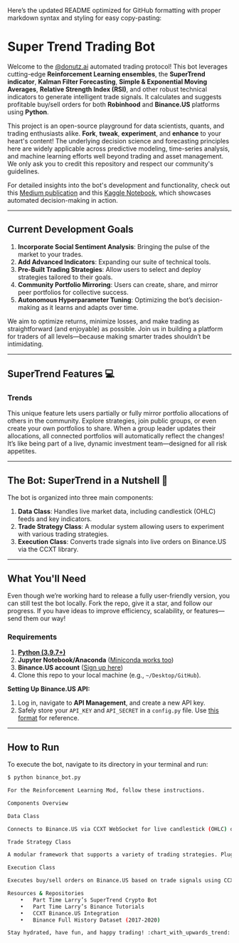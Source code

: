 Here’s the updated README optimized for GitHub formatting with proper markdown syntax and styling for easy copy-pasting:

# Super Trend Trading Bot  

Welcome to the [@donutz.ai](https://donutz.ai) automated trading protocol! This bot leverages cutting-edge **Reinforcement Learning ensembles**, the **SuperTrend indicator**, **Kalman Filter Forecasting**, **Simple & Exponential Moving Averages**, **Relative Strength Index (RSI)**, and other robust technical indicators to generate intelligent trade signals. It calculates and suggests profitable buy/sell orders for both **Robinhood** and **Binance.US** platforms using **Python**.  

This project is an open-source playground for data scientists, quants, and trading enthusiasts alike. **Fork**, **tweak**, **experiment**, and **enhance** to your heart's content! The underlying decision science and forecasting principles here are widely applicable across predictive modeling, time-series analysis, and machine learning efforts well beyond trading and asset management. We only ask you to credit this repository and respect our community's guidelines.  

For detailed insights into the bot's development and functionality, check out this [Medium publication](https://medium.com/coinmonks/daily-binance-us-crypto-trade-signals-fda4e8a205c8) and this [Kaggle Notebook](https://www.kaggle.com/code/dascient/daily-crypto-buy-sell-decision-maker), which showcases automated decision-making in action.  

---

## **Current Development Goals**  

1. **Incorporate Social Sentiment Analysis**: Bringing the pulse of the market to your trades.  
2. **Add Advanced Indicators**: Expanding our suite of technical tools.  
3. **Pre-Built Trading Strategies**: Allow users to select and deploy strategies tailored to their goals.  
4. **Community Portfolio Mirroring**: Users can create, share, and mirror peer portfolios for collective success.  
5. **Autonomous Hyperparameter Tuning**: Optimizing the bot’s decision-making as it learns and adapts over time.  

We aim to optimize returns, minimize losses, and make trading as straightforward (and enjoyable) as possible. Join us in building a platform for traders of all levels—because making smarter trades shouldn’t be intimidating.  

---

## **SuperTrend Features** :computer:  

### **Trends**  
This unique feature lets users partially or fully mirror portfolio allocations of others in the community. Explore strategies, join public groups, or even create your own portfolios to share. When a group leader updates their allocations, all connected portfolios will automatically reflect the changes! It’s like being part of a live, dynamic investment team—designed for all risk appetites.  

---

## **The Bot: SuperTrend in a Nutshell** :robot:  

The bot is organized into three main components:  

1. **Data Class**: Handles live market data, including candlestick (OHLC) feeds and key indicators.  
2. **Trade Strategy Class**: A modular system allowing users to experiment with various trading strategies.  
3. **Execution Class**: Converts trade signals into live orders on Binance.US via the CCXT library.  

---

## **What You'll Need**  

Even though we’re working hard to release a fully user-friendly version, you can still test the bot locally. Fork the repo, give it a star, and follow our progress. If you have ideas to improve efficiency, scalability, or features—send them our way!  

### **Requirements**  
1. **[Python (3.9.7+)](https://www.python.org/ftp/python/3.9.7/python-3.9.7-macosx10.9.pkg)**  
2. **Jupyter Notebook/Anaconda** ([Miniconda works too](https://docs.conda.io/en/latest/miniconda.html))  
3. **Binance.US account** ([Sign up here](https://accounts.binance.us/en/register?ref=52441695))  
4. Clone this repo to your local machine (e.g., `~/Desktop/GitHub`).  

**Setting Up Binance.US API:**  
1. Log in, navigate to **API Management**, and create a new API key.  
2. Safely store your `API_KEY` and `API_SECRET` in a `config.py` file. Use [this format](https://github.com/DaScient/SuperTrendTradingBot/blob/main/Binance%20Trading%20Bot/config.py) for reference.  

---

## **How to Run**  

To execute the bot, navigate to its directory in your terminal and run:  
```bash  
$ python binance_bot.py  

For the Reinforcement Learning Mod, follow these instructions.

Components Overview

Data Class

Connects to Binance.US via CCXT WebSocket for live candlestick (OHLC) data. Includes rolling averages, Bollinger Bands, and binary indicators for trend detection.

Trade Strategy Class

A modular framework that supports a variety of trading strategies. Plug in your custom strategy—if it generates buy/sell signals, it’s good to go!

Execution Class

Executes buy/sell orders on Binance.US based on trade signals using CCXT integration.

Resources & Repositories
	•	Part Time Larry’s SuperTrend Crypto Bot
	•	Part Time Larry’s Binance Tutorials
	•	CCXT Binance.US Integration
	•	Binance Full History Dataset (2017-2020)

Stay hydrated, have fun, and happy trading! :chart_with_upwards_trend: